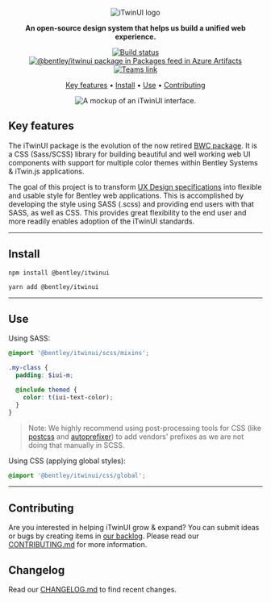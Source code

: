 ﻿<center>

![iTwinUI logo](https://www.bentley.com/-/media/Images/icons/iTwinUI_logo.png)

**An open-source design system that helps us build a unified web experience.**

[![Build status](https://dev.azure.com/bentleycs/UX%20Design/_apis/build/status/iTwinUI?branchName=main)](https://dev.azure.com/bentleycs/UX%20Design/_build/latest?definitionId=4766&branchName=main)
[![@bentley/itwinui package in Packages feed in Azure Artifacts](https://feeds.dev.azure.com/bentleycs/_apis/public/Packaging/Feeds/cddcc498-6606-47b5-b068-e9fa20167bf8/Packages/2a2598be-dc85-46c1-9b3f-ac6137b357ed/Badge)](https://dev.azure.com/bentleycs/beconnect/_packaging?_a=package&feed=cddcc498-6606-47b5-b068-e9fa20167bf8&package=2a2598be-dc85-46c1-9b3f-ac6137b357ed&preferRelease=true)
[![Teams link](https://img.shields.io/badge/Teams-iTwinUI-7B83EB?logo=microsoft-teams&logoColor=white)](https://teams.microsoft.com/l/channel/19%3a6ed5d7dd0f5541158ae8ef9748f413de%40thread.skype/iTwinUI?groupId=7ec5737d-780e-40e6-bf0e-e3991fd6f3a1&tenantId=067e9632-ea4c-4ed9-9e6d-e294956e284b)

[Key features](#key-features) • [Install](#install) • [Use](#use) • [Contributing](#contributing)

![A mockup of an iTwinUI interface.](https://i.imgur.com/UVWfang.png)

</center>

## Key features

The iTwinUI package is the evolution of the now retired [BWC package](https://dev.azure.com/bentleycs/UX%20Design/_git/bwc). It is a CSS (Sass/SCSS) library for building beautiful and well working web UI components with support for multiple color themes within Bentley Systems & iTwin.js applications.

The goal of this project is to transform [UX Design specifications](https://ux.bentley.com/itwin/) into flexible and usable style for Bentley web applications. This is accomplished by developing the style using SASS (.scss) and providing end users with that SASS, as well as CSS. This provides great flexibility to the end user and more readily enables adoption of the iTwinUI standards.

---

## Install

```
npm install @bentley/itwinui
```

```
yarn add @bentley/itwinui
```

---

## Use

Using SASS:

```scss
@import '@bentley/itwinui/scss/mixins';

.my-class {
  padding: $iui-m;

  @include themed {
    color: t(iui-text-color);
  }
}
```
> Note: We highly recommend using post-processing tools for CSS (like [postcss](https://www.npmjs.com/package/postcss) and [autoprefixer](https://www.npmjs.com/package/autoprefixer)) to add vendors' prefixes as we are not doing that manually in SCSS.

Using CSS (applying global styles):

```css
@import '@bentley/itwinui/css/global';
```

---

## Contributing

Are you interested in helping iTwinUI grow & expand? You can submit ideas or bugs by creating items in [our backlog](https://dev.azure.com/bentleycs/UX%20Design/_backlogs/backlog/iTwinUI/Features/?workitem=543453).
Please read our [CONTRIBUTING.md](https://dev.azure.com/bentleycs/UX%20Design/_git/iTwinUI?path=%2FCONTRIBUTING.md&_a=preview) for more information.

## Changelog

Read our [CHANGELOG.md](https://dev.azure.com/bentleycs/UX%20Design/_git/iTwinUI?path=%2FCHANGELOG.md&_a=preview) to find recent changes.
